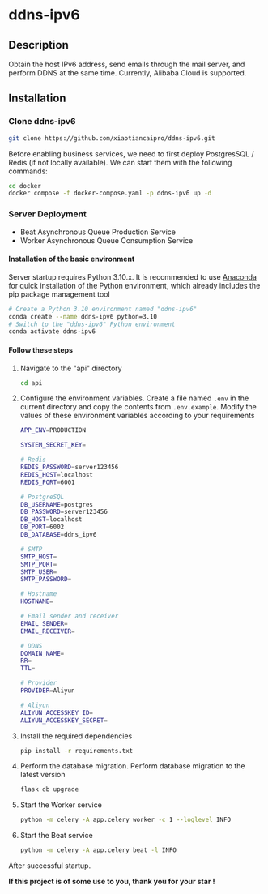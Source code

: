 # ddns-ipv6



## Description

Obtain the host IPv6 address, send emails through the mail server, and perform DDNS at the same time. Currently, Alibaba Cloud is supported.




## Installation



### Clone ddns-ipv6

```bash
git clone https://github.com/xiaotiancaipro/ddns-ipv6.git
```

Before enabling business services, we need to first deploy PostgresSQL / Redis (if not locally available). We can start them with the following commands:

```bash
cd docker
docker compose -f docker-compose.yaml -p ddns-ipv6 up -d
```



### Server Deployment

- Beat Asynchronous Queue Production Service
- Worker Asynchronous Queue Consumption Service



#### Installation of the basic environment

Server startup requires Python 3.10.x. It is recommended to use [Anaconda](https://docs.anaconda.com/free/anaconda/install/) for quick installation of the Python environment, which already includes the pip package management tool

```bash
# Create a Python 3.10 environment named "ddns-ipv6"
conda create --name ddns-ipv6 python=3.10
# Switch to the "ddns-ipv6" Python environment
conda activate ddns-ipv6
```



#### Follow these steps

1. Navigate to the "api" directory

   ```bash
   cd api
   ```

2. Configure the environment variables. Create a file named `.env` in the current directory and copy the contents from `.env.example`. Modify the values of these environment variables according to your requirements

   ```bash
   APP_ENV=PRODUCTION
   
   SYSTEM_SECRET_KEY=
   
   # Redis
   REDIS_PASSWORD=server123456
   REDIS_HOST=localhost
   REDIS_PORT=6001
   
   # PostgreSQL
   DB_USERNAME=postgres
   DB_PASSWORD=server123456
   DB_HOST=localhost
   DB_PORT=6002
   DB_DATABASE=ddns_ipv6
   
   # SMTP
   SMTP_HOST=
   SMTP_PORT=
   SMTP_USER=
   SMTP_PASSWORD=
   
   # Hostname
   HOSTNAME=
   
   # Email sender and receiver
   EMAIL_SENDER=
   EMAIL_RECEIVER=
   
   # DDNS
   DOMAIN_NAME=
   RR=
   TTL=
   
   # Provider
   PROVIDER=Aliyun
   
   # Aliyun
   ALIYUN_ACCESSKEY_ID=
   ALIYUN_ACCESSKEY_SECRET=
   ```

3. Install the required dependencies

   ```bash
   pip install -r requirements.txt
   ```

4. Perform the database migration. Perform database migration to the latest version

   ```bash
   flask db upgrade
   ```

5. Start the Worker service

   ```bash
   python -m celery -A app.celery worker -c 1 --loglevel INFO
   ```

6. Start the Beat service

   ```bash
   python -m celery -A app.celery beat -l INFO
   ```

After successful startup.



**If this project is of some use to you, thank you for your star !**

